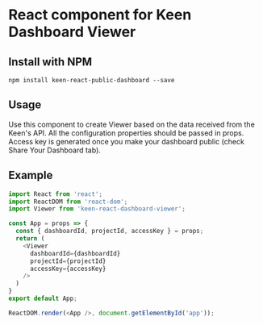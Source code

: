 # React component for Keen Dashboard Viewer

## Install with NPM

```ssh
npm install keen-react-public-dashboard --save
```

## Usage

Use this component to create Viewer based on the data received from the Keen's API. All the configuration properties should be passed in props.
Access key is generated once you make your dashboard public (check Share Your Dashboard tab).

## Example

```javascript
import React from 'react';
import ReactDOM from 'react-dom';
import Viewer from 'keen-react-dashboard-viewer';

const App = props => {
  const { dashboardId, projectId, accessKey } = props;
  return (
    <Viewer
      dashboardId={dashboardId}
      projectId={projectId}
      accessKey={accessKey}
    />
  )
}
export default App;

ReactDOM.render(<App />, document.getElementById('app'));
```

